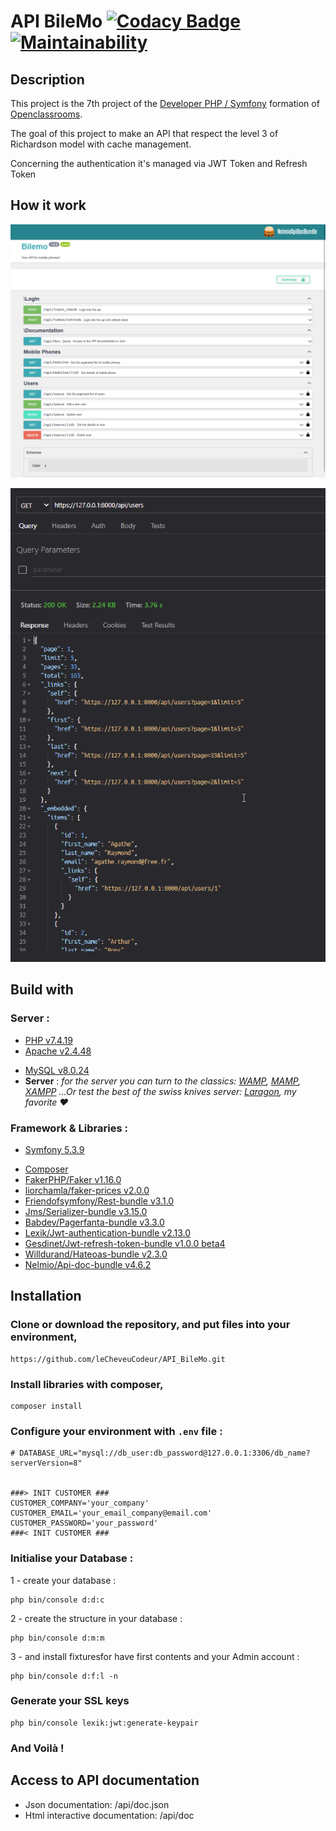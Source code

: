 # API BileMo [![Codacy Badge](https://app.codacy.com/project/badge/Grade/8d6848e3eab642b288a3854cd0cd90ac)](https://www.codacy.com/gh/leCheveuCodeur/API_BileMo/dashboard?utm_source=github.com&utm_medium=referral&utm_content=leCheveuCodeur/API_BileMo&utm_campaign=Badge_Grade) [![Maintainability](https://api.codeclimate.com/v1/badges/a6252228fd26cd57ae90/maintainability)](https://codeclimate.com/github/leCheveuCodeur/API_BileMo/maintainability)

## Description

This project is the 7th project of the [Developer PHP / Symfony](https://openclassrooms.com/fr/paths/59-developpeur-dapplication-php-symfony) formation of [Openclassrooms](https://openclassrooms.com/).

The goal of this project to make an API that respect the level 3 of Richardson model with cache management.

Concerning the authentication it's managed via JWT Token and Refresh Token

## How it work

![bilemo_doc_nelmio.png](./bilemo_doc_nelmio.png)

![bilemo_demo.gif](./bilemo_demo.gif)

## Build with

### Server :

- [PHP v7.4.19](https://www.php.net/releases/index.php)
- [Apache v2.4.48](https://www.apachelounge.com/download/VC15/)

* [MySQL v8.0.24](https://downloads.mysql.com/archives/installer/)
* **Server** : *for the server you can turn to the classics: [WAMP](https://www.wampserver.com/), [MAMP](https://www.mamp.info/en/downloads/), [XAMPP](https://www.apachefriends.org/fr/index.html) ...Or test the best of the swiss knives server: [Laragon](https://laragon.org/), my favorite ❤️*

### Framework & Libraries :

- [Symfony 5.3.9](https://symfony.com/https://)

* [Composer](https://getcomposer.org/download/)
* [FakerPHP/Faker v1.16.0](https://packagist.org/packages/fakerphp/faker)
* [liorchamla/faker-prices v2.0.0](https://packagist.org/packages/liorchamla/faker-prices)
* [Friendofsymfony/Rest-bundle v3.1.0](https://packagist.org/packages/friendsofsymfony/user-bundlehttps://getbootstrap.com/)
* [Jms/Serializer-bundle v3.15.0](https://packagist.org/packages/jms/serializer-bundle)
* [Babdev/Pagerfanta-bundle v3.3.0](https://packagist.org/packages/babdev/pagerfanta-bundle)
* [Lexik/Jwt-authentication-bundle v2.13.0](https://packagist.org/packages/lexik/jwt-authentication-bundle)
* [Gesdinet/Jwt-refresh-token-bundle v1.0.0 beta4](https://packagist.org/packages/gesdinet/jwt-refresh-token-bundle)
* [Willdurand/Hateoas-bundle v2.3.0](https://packagist.org/packages/willdurand/hateoas-bundle)
* [Nelmio/Api-doc-bundle v4.6.2](https://packagist.org/packages/nelmio/api-doc-bundle)

## Installation

### **Clone or download the repository**, and put files into your environment,

```
https://github.com/leCheveuCodeur/API_BileMo.git
```

### Install libraries with **composer**,

```
composer install
```

### Configure your environment with `.env` file :

```
# DATABASE_URL="mysql://db_user:db_password@127.0.0.1:3306/db_name?serverVersion=8"


###> INIT CUSTOMER ###
CUSTOMER_COMPANY='your_company'
CUSTOMER_EMAIL='your_email_company@email.com'
CUSTOMER_PASSWORD='your_password'
###< INIT CUSTOMER ###

```

### Initialise your Database :

1 - create your database :

````
php bin/console d:d:c
````

2 - create the structure in your database :

```
php bin/console d:m:m
```

3 - and install fixturesfor have first contents and your Admin account :

```
php bin/console d:f:l -n
```

### Generate your SSL keys

```
php bin/console lexik:jwt:generate-keypair
```

### And Voilà !

## Access to API documentation

* Json documentation: /api/doc.json
* Html interactive documentation: /api/doc
